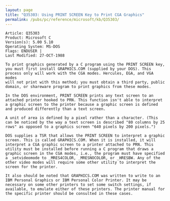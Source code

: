 ```yaml
---
layout: page
title: "Q35303: Using PRINT SCREEN Key to Print CGA Graphics"
permalink: /pubs/pc/reference/microsoft/kb/Q35303/
---
```


	Article: Q35303
	Product: Microsoft C
	Version(s): 5.00 5.10
	Operating System: MS-DOS
	Flags: ENDUSER |
	Last Modified: 27-OCT-1988
	
	To print graphics generated by a C program using the PRINT SCREEN key,
	you must first install GRAPHICS.COM (supplied by your DOS). This
	process only will work with the CGA modes. Hercules, EGA, and VGA modes
	will not print with this method; you must obtain a third party, public
	domain, or shareware program to print graphics from these modes.
	
	In the DOS environment, PRINT SCREEN prints any text screen to an
	attached printer hooked to PRN. This function isn't able to interpret
	a graphic screen to the printer because a graphic screen is defined
	and produced differently than a text screen.
	
	A unit of area is defined by a pixel rather than a character. (This
	can be noticed by the way a text screen is described "80 columns by 25
	rows" as opposed to a graphics screen "640 pixels by 200 pixels.")
	
	DOS supplies a TSR that allows the PRINT SCREEN to interpret a graphic
	screen. This is called GRAPHICS.COM. When it is installed, it will
	interpret a CGA graphic screen to a printer attached to PRN. This
	utility must be installed before running a C program that draws a
	graphic screen in the CGA modes, i.e., the program must have specified
	a _setvideomode to _MRES4COLOR, _MRESNOCOLOR, or _HRESBW. Any of the
	other video modes will require some other utility to interpret the
	screen for the printer.
	
	It also should be noted that GRAPHICS.COM was written to write to an
	IBM Personal Graphics or IBM Personal Color Printer. It may be
	necessary on some other printers to set some switch settings, if
	available, to emulate either of these printers. The printer manual for
	the specific printer should be consulted in these cases.
